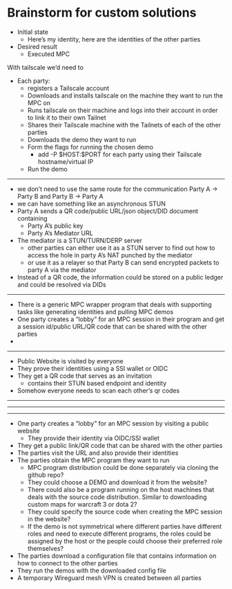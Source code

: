 # Brainstorm for custom solutions

- Initial state
    - Here’s my identity, here are the identities of the other parties
- Desired result
    - Executed MPC

With tailscale we’d need to

- Each party:
    - registers a Tailscale account
    - Downloads and installs tailscale on the machine they want to run the MPC on
    - Runs tailscale on their machine and logs into their account in order to link it to their own Tailnet
    - Shares their Tailscale machine with the Tailnets of each of the other parties
    - Downloads the demo they want to run
    - Form the flags for running the chosen demo
        - add -P \$HOST:\$PORT for each party using their Tailscale hostname/virtual IP
    - Run the demo

---

- we don’t need to use the same route for the communication Party A → Party B and Party B → Party A
- we can have something like an asynchronous STUN
- Party A sends a QR code/public URL/json object/DID document containing
    - Party A’s public key
    - Party A’s Mediator URL
- The mediator is a STUN/TURN/DERP server
    - other parties can either use it as a STUN server to find out how to access the hole in party A’s NAT punched by the mediator
    - or use it as a relayer so that Party B can send encrypted packets to party A via the mediator
- Instead of a QR code, the information could be stored on a public ledger and could be resolved via DIDs

---

- There is a generic MPC wrapper program that deals with supporting tasks like generating identities and pulling MPC demos
- One party creates a “lobby” for an MPC session in their program and get a session id/public URL/QR code that can be shared with the other parties
- 

---

- Public Website is visited by everyone
- They prove their identities using a SSI wallet or OIDC
- They get a QR code that serves as an invitation
    - contains their STUN based endpoint and identity
- Somehow everyone needs to scan each other’s qr codes

---

---

---

- One party creates a “lobby” for an MPC session by visiting a public website
    - They provide their identity via OIDC/SSI wallet
- They get a public link/QR code that can be shared with the other parties
- The parties visit the URL and also provide their identities
- The parties obtain the MPC program they want to run
    - MPC program distribution could be done separately via cloning the github repo?
    - They could choose a DEMO and download it from the website?
    - There could also be a program running on the host machines that deals with the source code distribution. Similar to downloading custom maps for warcraft 3 or dota 2?
    - They could specify the source code when creating the MPC session in the website?
    - If the demo is not symmetrical where different parties have different roles and need to execute different programs, the roles could be assigned by the host or the people could choose their preferred role themselves?
- The parties download a configuration file that contains information on how to connect to the other parties
- They run the demos with the downloaded config file
- A temporary Wireguard mesh VPN is created between all parties